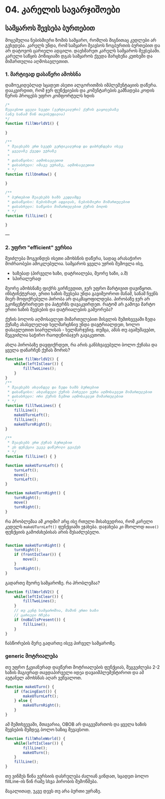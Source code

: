 # 04. კარელის სავარჯიშოები

## სამყაროს შევსება ბურთებით

მოცემულია ნებისმიერი ზომის სამყარო, რომლის შიგნითაც კედლები არ გვხვდება. კარელს უნდა, რომ სამყარო შეავსოს ჩოგბურთის ბურთებით და არ დატოვოს ცარიელი ადგილი. დაეხმარეთ კარელს სამყაროს შევსებაში. 
კარელი საწყის პოზიციაში დგას სამყაროს ქვედა მარცხენა კუთხეში და მიმართულია აღმოსავლეთით.


### 1. მარტივად დასაწერი ამოხსნა
დამოუკიდებლად სცადეთ ასეთი ალგორითმის იმპლემენტაციის დაწერა. დააკვირდით, რომ ჯერ ფუნქციების და კომენტარების გამზადება კოდის წერის პროცესს უფრო კომფორტულს ხდის
```js
/*
შევავსოთ ყველა სვეტი (ვერტიკალური) ქუჩის გაყოლებაზე
(ანუ სანამ წინ თავისუფალია)
*/
function fillWorldV1() {
     
}

/**
 * შეავსებს ერთ სვეტს ვერტიკალურად და დაბრუნდება ისევ
 * ყველაზე ქვედა უჯრაზე 
 * 
 * დასაწყისი: აღმოსავლეთით
 * დასასრული: იმავე უჯრაზე, აღმოსავლეთით
 * */
function fillOneRow() {
    
}

/**
 * ბურთებით შეავსებს ხაზს კედლამდე
 * დასაწყისი: ნებისმიერ ადგილას, ნებისმიერი მიმართულებით
 * დასასრული: საწყისი მიმართულებით ქუჩის ბოლოს
 * */
function fillLine() {
    
}
```

— 
### 2. უფრო "efficient" ვერსია
შეიძლება მოგვინდეს ისეთი ამოხსნის დაწერა, სადაც არასაჭირო მოძრაობები ამოკლებულია. სამყაროს ყველა უჯრის შემოვლა ისე, 

- ხაზებად (პირველი ხაზი, დატრიალება, მეორე ხაზი, ა.შ)
- სპირალურად

<!-- LATER ამ ორი სურათის ჩამატება -->

მეორე ამოხსნაზე ფიქრს გირჩევდით, ჯერ უფრო მარტივით დავიწყოთ. ინსტინქტურად, ერთი ხაზის შევსება უნდა გავიმეოროთ მანამ, სანამ ჩვენს მიერ მოფიქრებული პირობა არ დაკმაყოფილდება. პირობაზე ჯერ არ ვკონცენტრირდეთ და პატერნს დავაკვირდეთ. რატომ არ გამოვა მარტო ერთი ხაზის შევსების და დატრიალების გამეორება?

ქუჩის ბოლოს აღმოსავლეთ მიმართულებით მისვლის შემთხვევაში ზედა ქუჩაზე ასასვლელად ხელმარცხნივ უნდა დავტრიალდეთ, ხოლო დასავლეთით სიარულისას - ხელმარჯვნივ. თუმცა, ამას თუ ავამუშავებთ, შეგვიძლია საჭირო რაოდენობაჯერ გავაკეთოთ.

ახლა პირობაზე დავფიქრდეთ, რა არის განსხვავებული ბოლო ქუჩასა და ყველა დანარჩენ ქუჩას შორის?


```js
function fillWorldV2() {
    while(leftIsClear()) {
        fillTwoLines();
    }
}
/**
 * შეავსებს ახლანდელ და ზედა ხაზს ბურთებით
 * დასაწყისი: ახლანდელი ქუჩის პირველი უჯრა აღმოსავლეთ მიმართულებით
 * დასასრული: ორი ქუჩის ზემოთ აღმოსავლეთ მიმართულებით
 * */
function fillTwoLines() {
    fillLine();
    makeUTurnLeft();
    fillLine();
    makeUTurnRight();
}

/**
 * შეავსებს ერთ ქუჩას ბურთებით
 * ეს ფუნქცია უკვე დაწერილი გვაქვს
 * */
function fillLine() { }

function makeUTurnLeft() {
    turnLeft();
    move();
    turnLeft();
}

function makeUTurnRight() {
    turnRight();
    move()
    turnRight();
}
```


რა პრობლემაა ამ კოდში? არც ისე რთული მისახვედრია, რომ კარელი კედელს `makeUTurnLeft()` ფუნქციაში ეჯახება. დაჯახება კი მხოლოდ `move()` ფუნქციის გამოძახებისას არის შესაძლებელი.


```js

function makeUTurnRight() {
    turnRight();
    if (frontIsClear()) {
        move();
    }
    turnRight();
}
```



გადართე მეორე სამყაროზე. რა პრობლემაა? 

```js
function fillWorldV2() {
    while(leftIsClear()) {
        fillTwoLines();
    }
    // თუ კენტ სამყაროშია, მაშინ ერთი ხაზი
    // ცარიელი რჩება
    if (noBallsPresent()) {
        fillLine();
    }   
}
```

ჩასწორების მერე გადართე ისევ პირველ სამყაროზე. 


### generic მოტრიალება
თუ უფრო ჭკვიანურად დავწერთ მოტრიალების ფუნქციას, შეგვეძლება 2-2 ხაზის მაგივრად თავდაპირველი იდეა დავაიმპლემენტიროთ და ამ აუტანელ ამოხსნას აღარ ვეწვალოთ.

```js
function makeUTurn() {
    if (facingEast()) {
        makeUTurnLeft();
    } else {
        makeUTurnRight();
    }
}
```

ამ შემთხვევაში, მთავარია, OBOB არ დაგვემართოს და ყველა ხაზის შევსების შემდეგ ბოლო ხაზიც შევავსოთ.

```js
function fillWholeWorld() {
    while(leftIsClear()) {
        fillLine();
        makeUTurn();
    }   
    fillLine();
}
```


თუ ვინმეს წინა ვერსიის დასრულება ძალიან გინდათ, სცადეთ ბოლო fillLine-ის წინ რამე სხვა პირობის შემოწმება.

მაგალითად, უკვე დევს თუ არა ბურთი უჯრაზე.

